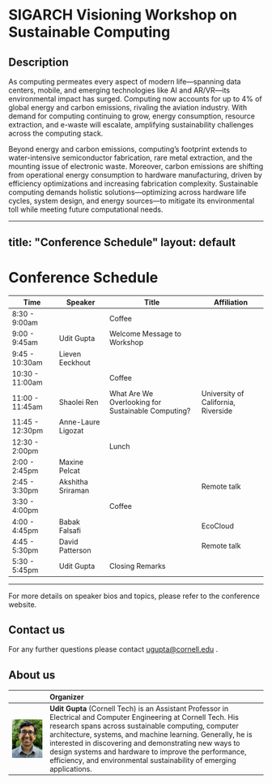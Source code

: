 # SIGARCH Visioning Workshop on Sustainable Computing

## Description
As computing permeates every aspect of modern life—spanning data centers, mobile, and emerging technologies like AI and AR/VR—its environmental impact has surged. Computing now accounts for up to 4% of global energy and carbon emissions, rivaling the aviation industry. With demand for computing continuing to grow, energy consumption, resource extraction, and e-waste will escalate, amplifying sustainability challenges across the computing stack.

Beyond energy and carbon emissions, computing’s footprint extends to water-intensive semiconductor fabrication, rare metal extraction, and the mounting issue of electronic waste. Moreover, carbon emissions are shifting from operational energy consumption to hardware manufacturing, driven by efficiency optimizations and increasing fabrication complexity. Sustainable computing demands holistic solutions—optimizing across hardware life cycles, system design, and energy sources—to mitigate its environmental toll while meeting future computational needs.

---
title: "Conference Schedule"
layout: default
---

# Conference Schedule

| Time            | Speaker             | Title                                       | Affiliation                         |
|----------------|---------------------|---------------------------------------------|--------------------------------------|
| 8:30 - 9:00am  |                     | Coffee                                      |                                      |
| 9:00 - 9:45am  | Udit Gupta          | Welcome Message to Workshop                |                                      |
| 9:45 - 10:30am | Lieven Eeckhout     |                                             |                                      |
| 10:30 - 11:00am|                     | Coffee                                      |                                      |
| 11:00 - 11:45am| Shaolei Ren         | What Are We Overlooking for Sustainable Computing? | University of California, Riverside |
| 11:45 - 12:30pm| Anne-Laure Ligozat  |                                             |                                      |
| 12:30 - 2:00pm |                     | Lunch                                       |                                      |
| 2:00 - 2:45pm  | Maxine Pelcat       |                                             |                                      |
| 2:45 - 3:30pm  | Akshitha Sriraman   |                                             | Remote talk                          |
| 3:30 - 4:00pm  |                     | Coffee                                      |                                      |
| 4:00 - 4:45pm  | Babak Falsafi       |                                             | EcoCloud                             |
| 4:45 - 5:30pm  | David Patterson     |                                             | Remote talk                          |
| 5:30 - 5:45pm  | Udit Gupta          | Closing Remarks                            |                                      |

---

For more details on speaker bios and topics, please refer to the conference website.



## Contact us
For any further questions please contact <ugupta@cornell.edu> .

## About us

|  |  Organizer |
| ------------- | :------------- |
| <img src="udit_gupta.jpeg" width=500 align=right> | **Udit Gupta** (Cornell Tech) is an Assistant Professor in Electrical and Computer Engineering at Cornell Tech. His research spans across sustainable computing, computer architecture, systems, and machine learning. Generally, he is interested in discovering and demonstrating new ways to design systems and hardware to improve the performance, efficiency, and environmental sustainability of emerging applications. |

